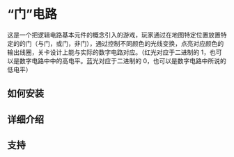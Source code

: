 # “门”电路

这是一个把逻辑电路基本元件的概念引入的游戏，玩家通过在地图特定位置放置特定的的门（与门，或门，非门），通过控制不同颜色的光线变换，点亮对应颜色的输出线圈，关卡设计上能与实际的数字电路对应。（红光对应于二进制的 1，也可以是数字电路中中的高电平。蓝光对应于二进制的 0，也可以是数字电路中所说的低电平）

## 如何安装
## 详细介绍
## 支持
